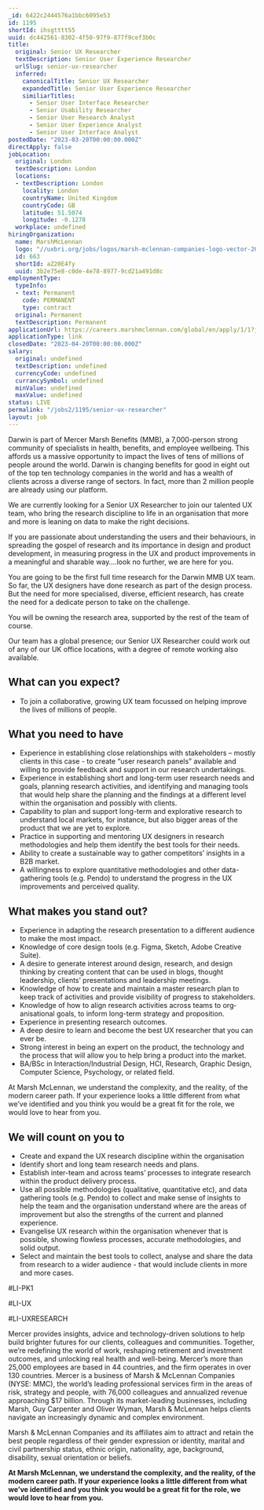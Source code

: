 ```yaml
---
_id: 6422c2444576a1bbc6095e53
id: 1195
shortId: ihsgtttt55
uuid: dc442561-8302-4f50-97f9-877f9cef3b0c
title:
  original: Senior UX Researcher
  textDescription: Senior User Experience Researcher
  urlSlug: senior-ux-researcher
  inferred:
    canonicalTitle: Senior UX Researcher
    expandedTitle: Senior User Experience Researcher
    similiarTitles: 
      - Senior User Interface Researcher
      - Senior Usability Researcher
      - Senior User Research Analyst
      - Senior User Experience Analyst
      - Senior User Interface Analyst
postedDate: "2023-03-20T00:00:00.000Z"
directApply: false
jobLocation:
  original: London
  textDescription: London
  locations:
  - textDescription: London
    locality: London
    countryName: United Kingdom
    countryCode: GB
    latitude: 51.5074
    longitude: -0.1278
  workplace: undefined
hiringOrganization:
  name: MarshMcLennan
  logo: "//uxbri.org/jobs/logos/marsh-mclennan-companies-logo-vector-2021.svg"
  id: 663
  shortId: aZ20E4fy
  uuid: 3b2e75e8-c0de-4e78-8977-9cd21a491d8c
employmentType:
  typeInfo:
  - text: Permanent
    code: PERMANENT
    type: contract
  original: Permanent
  textDescription: Permanent
applicationUrl: https://careers.marshmclennan.com/global/en/apply/1/1?jobSeqNo=MAMCGLOBALR223499EXTERNALENGLOBAL
applicationType: link
closedDate: "2023-04-20T00:00:00.000Z"
salary:
  original: undefined
  textDescription: undefined
  currencyCode: undefined
  currancySymbol: undefined
  minValue: undefined
  maxValue: undefined
status: LIVE
permalink: "/jobs2/1195/senior-ux-researcher"
layout: job
---
```

<p>Darwin is part of Mercer Marsh Benefits (MMB), a 7,000-person strong community of specialists in health, benefits, and employee wellbeing. This affords us a massive opportunity to impact the lives of tens of millions of people around the world. Darwin is changing benefits for good in eight out of the top ten technology companies in the world and has a wealth of clients across a diverse range of sectors. In fact, more than 2 million people are already using our platform.</p>
<p>We are currently looking for a Senior UX Researcher to join our talented UX team, who bring the research discipline to life in an organisation that more and more is leaning on data to make the right decisions.</p>
<p>If you are passionate about understanding the users and their behaviours, in spreading the gospel of research and its importance in design and product development, in measuring progress in the UX and product improvements in a meaningful and sharable way….look no further, we are here for you.</p>
<p>You are going to be the first full time research for the Darwin MMB UX team. So far, the UX designers have done research as part of the design process. But the need for more specialised, diverse, efficient research, has create the need for a dedicate person to take on the challenge.</p>
<p>You will be owning the research area, supported by the rest of the team of course.</p>
<p>Our team has a global presence; our Senior UX Researcher could work out of any of our UK office locations, with a degree of remote working also available.</p>
<h2 id="what-can-you-expect">What can you expect?</h2>
<ul>
<li>To join a collaborative, growing UX team focussed on helping improve the lives of millions of people.</li>
</ul>
<h2 id="what-you-need-to-have">What you need to have</h2>
<ul>
<li>Experience in establishing close relationships with stakeholders – mostly clients in this case - to create “user research panels” available and willing to provide feedback and support in our research undertakings.</li>
<li>Experience in establishing short and long-term user research needs and goals, planning research activities, and identifying and managing tools that would help share the planning and the findings at a different level within the organisation and possibly with clients.</li>
<li>Capability to plan and support long-term and explorative research to understand local markets, for instance, but also bigger areas of the product that we are yet to explore.</li>
<li>Practice in supporting and mentoring UX designers in research methodologies and help them identify the best tools for their needs.</li>
<li>Ability to create a sustainable way to gather competitors’ insights in a B2B market.</li>
<li>A willingness to explore quantitative methodologies and other data-gathering tools (e.g. Pendo) to understand the progress in the UX improvements and perceived quality.</li>
</ul>
<h2 id="what-makes-you-stand-out">What makes you stand out?</h2>
<ul>
<li>Experience in adapting the research presentation to a different audience to make the most impact.</li>
<li>Knowledge of core design tools (e.g. Figma, Sketch, Adobe Creative Suite).</li>
<li>A desire to generate interest around design, research, and design thinking by creating content that can be used in blogs, thought leadership, clients’ presentations and leadership meetings.</li>
<li>Knowledge of how to create and maintain a master research plan to keep track of activities and provide visibility of progress to stakeholders.</li>
<li>Knowledge of how to align research activities across teams to org­anisational goals, to inform long-term strategy and proposition.</li>
<li>Experience in presenting research outcomes.</li>
<li>A deep desire to learn and become the best UX researcher that you can ever be.</li>
<li>Strong interest in being an expert on the product, the technology and the process that will allow you to help bring a product into the market.</li>
<li>BA/BSc in Interaction/Industrial Design, HCI, Research, Graphic Design, Computer Science, Psychology, or related field.</li>
</ul>
<p>At Marsh McLennan, we understand the complexity, and the reality, of the modern career path. If your experience looks a little different from what we’ve identified and you think you would be a great fit for the role, we would love to hear from you.</p>
<h2 id="we-will-count-on-you-to">We will count on you to</h2>
<ul>
<li>Create and expand the UX research discipline within the organisation</li>
<li>Identify short and long team research needs and plans.</li>
<li>Establish inter-team and across teams’ processes to integrate research within the product delivery process.</li>
<li>Use all possible methodologies (qualitative, quantitative etc), and data gathering tools (e.g. Pendo) to collect and make sense of insights to help the team and the organisation understand where are the areas of improvement but also the strengths of the current and planned experience.</li>
<li>Evangelise UX research within the organisation whenever that is possible, showing flowless processes, accurate methodologies, and solid output.</li>
<li>Select and maintain the best tools to collect, analyse and share the data from research to a wider audience - that would include clients in more and more cases.</li>
</ul>
<p>#LI-PK1</p>
<p>#LI-UX</p>
<p>#LI-UXRESEARCH</p>
<p>Mercer provides insights, advice and technology-driven solutions to help build brighter futures for our clients, colleagues and communities. Together, we’re redefining the world of work, reshaping retirement and investment outcomes, and unlocking real health and well-being. Mercer’s more than 25,000 employees are based in 44 countries, and the firm operates in over 130 countries. Mercer is a business of Marsh &amp; McLennan Companies (NYSE: MMC), the world’s leading professional services firm in the areas of risk, strategy and people, with 76,000 colleagues and annualized revenue approaching $17 billion. Through its market-leading businesses, including Marsh, Guy Carpenter and Oliver Wyman, Marsh &amp; McLennan helps clients navigate an increasingly dynamic and complex environment. </p>
<p>Marsh &amp; McLennan Companies and its affiliates aim to attract and retain the best people regardless of their gender expression or identity, marital and civil partnership status, ethnic origin, nationality, age, background, disability, sexual orientation or beliefs.</p>
<p><strong>At Marsh McLennan, we understand the complexity, and the reality, of the modern career path. If your experience looks a little different from what we’ve identified and you think you would be a great fit for the role, we would love to hear from you.</strong></p>

